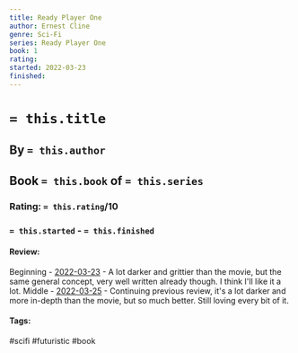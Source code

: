 ```yaml
---
title: Ready Player One
author: Ernest Cline
genre: Sci-Fi
series: Ready Player One
book: 1
rating: 
started: 2022-03-23
finished:
---
```

# `= this.title`
## By `= this.author`
## Book `= this.book` of `= this.series`
### Rating: `= this.rating`/10
### `= this.started` - `= this.finished`

#### Review:
Beginning - [2022-03-23](2022-03-23.md) - A lot darker and grittier than the movie, but the same general concept, very well written already though. I think I'll like it a lot.
Middle - [2022-03-25](2022-03-25.md) - Continuing previous review, it's a lot darker and more in-depth than the movie, but so much better. Still loving every bit of it.

#### Tags:
#scifi #futuristic #book 